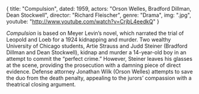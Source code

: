 {
  title: "Compulsion",
  dated:  1959,
  actors: "Orson Welles, Bradford Dillman, Dean Stockwell",
  director: "Richard Fleischer",
  genre: "Drama",
  img: ".jpg",
  youtube: "http://www.youtube.com/watch?v=CrjbL4eedkQ"
}

_Compulsion_ is based on Meyer Levin’s novel, which narrated the trial of Leopold and Loeb for a 1924 kidnapping and murder. Two wealthy University of Chicago students, Artie Strauss and Judd Steiner (Bradford Dillman and Dean Stockwell), kidnap and murder a 14-year-old boy in an attempt to commit the “perfect crime.” However, Steiner leaves his glasses at the scene, providing the prosecution with a damning piece of direct evidence. Defense attorney Jonathan Wilk (Orson Welles) attempts to save the duo from the death penalty, appealing to the jurors’ compassion with a theatrical closing argument.  